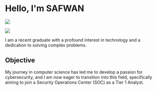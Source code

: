 # Hello, I'm SAFWAN     

<a href="https://[linkedin.com](https://www.linkedin.com/in/mohammedsafwanm/)"><img src="https://img.shields.io/badge/-LinkedIn-0072b1?&style=for-the-badge&logo=linkedin&logoColor=white" /></a>

<a href="https://github.com/sa7wan16/Portfolio"><img src="https://img.shields.io/badge/-Portfolio-0072b1?&style=for-the-badge&logo=codepen&logoColor=white" /></a>

I am a recent graduate with a profound interest in technology and a dedication to solving complex problems.

## Objective


My journey in computer science has led me to develop a passion for cybersecurity, and I am now eager to transition into this field, specifically aiming to join a Security Operations Center (SOC) as a Tier 1 Analyst.
